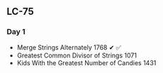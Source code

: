 ## LC-75

### Day 1

- Merge Strings Alternately 1768 ✔ ✅
- Greatest Common Divisor of Strings 1071 
- Kids With the Greatest Number of Candies 1431 
